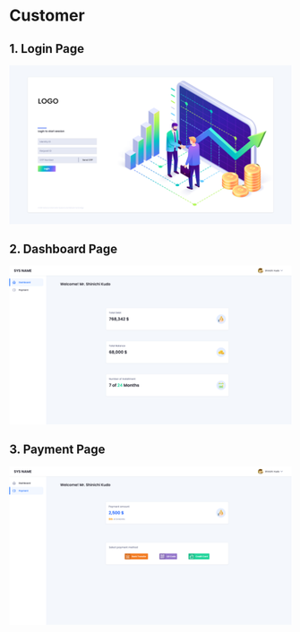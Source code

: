 # Customer

## 1. Login Page

![Login Page for customers](<../../../../.gitbook/assets/image (8) (1).png>)

## 2. Dashboard Page

![Dashboard Page for customers](<../../../../.gitbook/assets/image (11) (1).png>)

## 3. Payment Page

![Payment Page for customers](<../../../../.gitbook/assets/image (6).png>)
